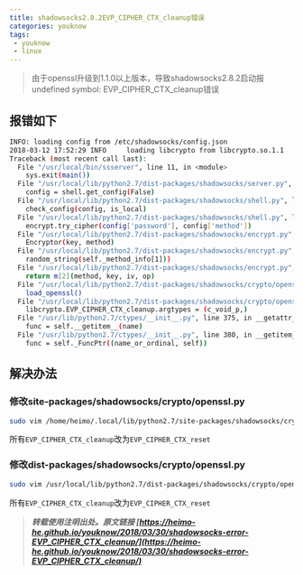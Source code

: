 ```yaml
---
title: shadowsocks2.8.2EVP_CIPHER_CTX_cleanup错误
categories: youknow
tags:
 - youknow
 - linux
---
```


> 由于openssl升级到1.1.0以上版本，导致shadowsocks2.8.2启动报undefined symbol: EVP_CIPHER_CTX_cleanup错误

<!-- more -->

## 报错如下

```bash
INFO: loading config from /etc/shadowsocks/config.json
2018-03-12 17:52:29 INFO     loading libcrypto from libcrypto.so.1.1
Traceback (most recent call last):
  File "/usr/local/bin/ssserver", line 11, in <module>
    sys.exit(main())
  File "/usr/local/lib/python2.7/dist-packages/shadowsocks/server.py", line 34, in main
    config = shell.get_config(False)
  File "/usr/local/lib/python2.7/dist-packages/shadowsocks/shell.py", line 262, in get_config
    check_config(config, is_local)
  File "/usr/local/lib/python2.7/dist-packages/shadowsocks/shell.py", line 124, in check_config
    encrypt.try_cipher(config['password'], config['method'])
  File "/usr/local/lib/python2.7/dist-packages/shadowsocks/encrypt.py", line 44, in try_cipher
    Encryptor(key, method)
  File "/usr/local/lib/python2.7/dist-packages/shadowsocks/encrypt.py", line 83, in __init__
    random_string(self._method_info[1]))
  File "/usr/local/lib/python2.7/dist-packages/shadowsocks/encrypt.py", line 109, in get_cipher
    return m[2](method, key, iv, op)
  File "/usr/local/lib/python2.7/dist-packages/shadowsocks/crypto/openssl.py", line 76, in __init__
    load_openssl()
  File "/usr/local/lib/python2.7/dist-packages/shadowsocks/crypto/openssl.py", line 52, in load_openssl
    libcrypto.EVP_CIPHER_CTX_cleanup.argtypes = (c_void_p,)
  File "/usr/lib/python2.7/ctypes/__init__.py", line 375, in __getattr__
    func = self.__getitem__(name)
  File "/usr/lib/python2.7/ctypes/__init__.py", line 380, in __getitem__
    func = self._FuncPtr((name_or_ordinal, self))
```


## 解决办法

### 修改site-packages/shadowsocks/crypto/openssl.py

```bash
sudo vim /home/heimo/.local/lib/python2.7/site-packages/shadowsocks/crypto/openssl.py
```

所有`EVP_CIPHER_CTX_cleanup`改为`EVP_CIPHER_CTX_reset`

### 修改dist-packages/shadowsocks/crypto/openssl.py

```bash
sudo vim /usr/local/lib/python2.7/dist-packages/shadowsocks/crypto/openssl.py
```

所有`EVP_CIPHER_CTX_cleanup`改为`EVP_CIPHER_CTX_reset`



> ***转载使用注明出处。原文链接 [https://heimo-he.github.io/youknow/2018/03/30/shadowsocks-error-EVP_CIPHER_CTX_cleanup/](https://heimo-he.github.io/youknow/2018/03/30/shadowsocks-error-EVP_CIPHER_CTX_cleanup/)***